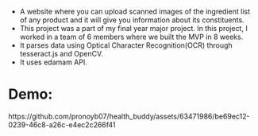 - A website where you can upload scanned images of the ingredient list of any product and it will give you information about its constituents.
- This project was a part of my final year major project. In this project, I worked in a team of 6 members where we built the MVP in 8 weeks.
- It parses data using Optical Character Recognition(OCR) through tesseract.js and OpenCV.
- It uses edamam API.


<h1>Demo:</h1>
https://github.com/pronoyb07/health_buddy/assets/63471986/be69ec12-0239-46c8-a26c-e4ec2c266f41


